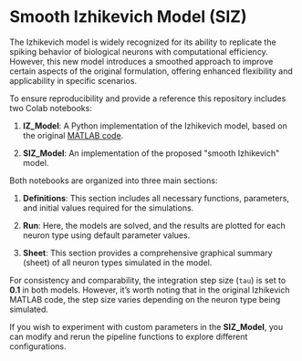 
# Smooth Izhikevich Model (SIZ)

The Izhikevich model is widely recognized for its ability to replicate the spiking behavior of biological neurons with computational efficiency. However, this new model introduces a smoothed approach to improve certain aspects of the original formulation, offering enhanced flexibility and applicability in specific scenarios.

To ensure reproducibility and provide a reference this repository includes two Colab notebooks:

1.  **IZ_Model**: A Python implementation of the Izhikevich model, based on the original  [MATLAB code](https://www.izhikevich.org/publications/figure1.m).
    
2.  **SIZ_Model**: An implementation of the proposed "smooth Izhikevich" model.
    
Both notebooks are organized into three main sections:

1.  **Definitions**:  This section includes all necessary functions, parameters, and initial values required for the simulations.
    
2.  **Run**: Here, the models are solved, and the results are plotted for each neuron type using default parameter values.
    
3.  **Sheet**:  This section provides a comprehensive graphical summary (sheet) of all neuron types simulated in the model.
    
For consistency and comparability, the integration step size (`tau`) is set to  **0.1**  in both models. However, it’s worth noting that in the original Izhikevich MATLAB code, the step size varies depending on the neuron type being simulated.

If you wish to experiment with custom parameters in the  **SIZ_Model**, you can modify and rerun the pipeline functions to explore different configurations.



